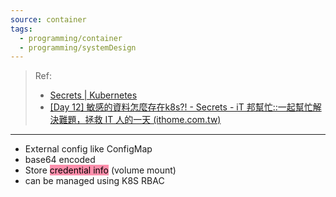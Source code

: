 ```yaml
---
source: container
tags:
  - programming/container
  - programming/systemDesign
---
```

> Ref:
> - [Secrets | Kubernetes](https://kubernetes.io/docs/concepts/configuration/secret/)
> - [[Day 12] 敏感的資料怎麼存在k8s?! - Secrets - iT 邦幫忙::一起幫忙解決難題，拯救 IT 人的一天 (ithome.com.tw)](https://ithelp.ithome.com.tw/articles/10195094)
---
- External config like ConfigMap
- base64 encoded
- Store <mark style="background: #FF5582A6;">credential info</mark> (volume mount)
- can be managed using K8S RBAC